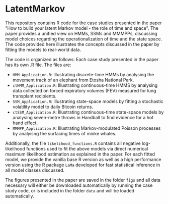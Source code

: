 # LatentMarkov

This repository contains R code for the case studies presented in the paper "How to build your latent Markov model - the role of time and space". The paper provides a unified view on HMMs, SSMs and MMMPPs, discussing model choices regarding the operationalization of time and the state space. The code provided here illustrates the concepts discussed in the paper by fitting the models to real-world data.

The code is organized as follows: Each case study presented in the paper has its own .R file. The files are:

* `HMM_Application.R`: Illustrating discrete-time HMMs by analysing the movement track of an elephant
from Etosha National Park.
* `ctHMM_Application.R`: Illustrating continuous-time HMMS by analysing data collected on forced expiratory volumes (FEV)
measured for lung transplant recipients.
* `SSM_Application.R`: Illustrating state-space models by fitting a stochastic volatility model to daily Bitcoin returns.
* `ctSSM_Application.R`: Illustrating continuous-time state-space models by analysing seven-metre throws in Handball to find evidence for a hot hand effect.
* `MMMPP_Application.R`: Illustrating Markov-modulated Poisson processes by analyisng the surfacing times of minke whales.

Additionally, the file `likelihood_functions.R` contains all negative log-likelihood functions used to fit the above models via direct numerical maximum likelihood estimation as explained in the paper. For each fitted model, we provide the vanilla base R version as well as a high performance version using the R package `LaMa` developed for fast statistical inference in all model classes discussed.

The figures presented in the paper are saved in the folder `figs` and all data necessary will either be downloaded automatically by running the case study code, or is included in the folder `data` and will be loaded automatically.
